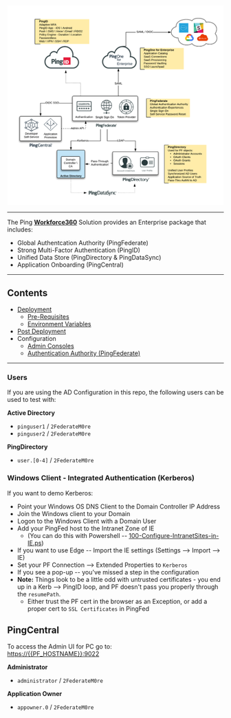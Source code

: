 ![Solution - WorkForce](../Workforce360-Advanced.png)

---
The Ping [**Workforce360**](https://www.pingidentity.com/en/solutions/workforce-identity/workforce360.html) Solution provides an Enterprise package that includes:
* Global Authentcation Authority (PingFederate) 
* Strong Multi-Factor Authentication (PingID) 
* Unified Data Store (PingDirectory & PingDataSync) 
* Application Onboarding (PingCentral)

---
## Contents
* [Deployment](../Deployment/Compose)
  * [Pre-Requisites](deployment-prerequisites.md)
  * [Environment Variables](deployment-variables.md)
* [Post Deployment](./postdeployment.md)
* Configuration
  * [Admin Consoles](config-consoles.md)
  * [Authentication Authority (PingFederate)](config-pingfed.md)

---

### Users
If you are using the AD Configuration in this repo, the following users can be used to test with:

**Active Directory**
* `pinguser1` / `2FederateM0re`  
* `pinguser2` / `2FederateM0re`

**PingDirectory**
* `user.[0-4]` / `2FederateM0re`

### **Windows Client - Integrated Authentication (Kerberos)**  
If you want to demo Kerberos:

* Point your Windows OS DNS Client to the Domain Controller IP Address
* Join the Windows client to your Domain
* Logon to the Windows Client with a Domain User
* Add your PingFed host to the Intranet Zone of IE 
  * (You can do this with Powershell -- [100-Configure-IntranetSites-in-IE.ps](ActiveDirectory/100-Configure-IntranetSites-in-IE.ps))
* If you want to use Edge -- Import the IE settings (Settings --> Import --> IE)
* Set your PF Connection --> Extended Properties to `Kerberos`
* If you see a pop-up -- you've missed a step in the configuration
* **Note:** Things look to be a little odd with untrusted certificates - you end up in a Kerb --> PingID loop, and PF doesn't pass you properly through the `resumePath`. 
   * Either trust the PF cert in the browser as an Exception, or add a proper cert to `SSL Certificates` in PingFed

## PingCentral
To access the Admin UI for PC go to:  
<https://{{PF_HOSTNAME}}:9022>

**Administrator**
* `administrator` / `2FederateM0re`

**Application Owner**
* `appowner.0` / `2FederateM0re`